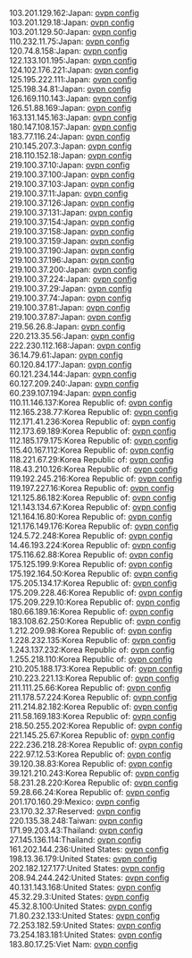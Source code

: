 103.201.129.162:Japan: [ovpn config](vpn/103_201_129_162.ovpn)  
103.201.129.18:Japan: [ovpn config](vpn/103_201_129_18.ovpn)  
103.201.129.50:Japan: [ovpn config](vpn/103_201_129_50.ovpn)  
110.232.11.75:Japan: [ovpn config](vpn/110_232_11_75.ovpn)  
120.74.8.158:Japan: [ovpn config](vpn/120_74_8_158.ovpn)  
122.133.101.195:Japan: [ovpn config](vpn/122_133_101_195.ovpn)  
124.102.176.221:Japan: [ovpn config](vpn/124_102_176_221.ovpn)  
125.195.222.111:Japan: [ovpn config](vpn/125_195_222_111.ovpn)  
125.198.34.81:Japan: [ovpn config](vpn/125_198_34_81.ovpn)  
126.169.110.143:Japan: [ovpn config](vpn/126_169_110_143.ovpn)  
126.51.88.169:Japan: [ovpn config](vpn/126_51_88_169.ovpn)  
163.131.145.163:Japan: [ovpn config](vpn/163_131_145_163.ovpn)  
180.147.108.157:Japan: [ovpn config](vpn/180_147_108_157.ovpn)  
183.77.116.24:Japan: [ovpn config](vpn/183_77_116_24.ovpn)  
210.145.207.3:Japan: [ovpn config](vpn/210_145_207_3.ovpn)  
218.110.152.18:Japan: [ovpn config](vpn/218_110_152_18.ovpn)  
219.100.37.10:Japan: [ovpn config](vpn/219_100_37_10.ovpn)  
219.100.37.100:Japan: [ovpn config](vpn/219_100_37_100.ovpn)  
219.100.37.103:Japan: [ovpn config](vpn/219_100_37_103.ovpn)  
219.100.37.11:Japan: [ovpn config](vpn/219_100_37_11.ovpn)  
219.100.37.126:Japan: [ovpn config](vpn/219_100_37_126.ovpn)  
219.100.37.131:Japan: [ovpn config](vpn/219_100_37_131.ovpn)  
219.100.37.154:Japan: [ovpn config](vpn/219_100_37_154.ovpn)  
219.100.37.158:Japan: [ovpn config](vpn/219_100_37_158.ovpn)  
219.100.37.159:Japan: [ovpn config](vpn/219_100_37_159.ovpn)  
219.100.37.190:Japan: [ovpn config](vpn/219_100_37_190.ovpn)  
219.100.37.196:Japan: [ovpn config](vpn/219_100_37_196.ovpn)  
219.100.37.200:Japan: [ovpn config](vpn/219_100_37_200.ovpn)  
219.100.37.224:Japan: [ovpn config](vpn/219_100_37_224.ovpn)  
219.100.37.29:Japan: [ovpn config](vpn/219_100_37_29.ovpn)  
219.100.37.74:Japan: [ovpn config](vpn/219_100_37_74.ovpn)  
219.100.37.81:Japan: [ovpn config](vpn/219_100_37_81.ovpn)  
219.100.37.87:Japan: [ovpn config](vpn/219_100_37_87.ovpn)  
219.56.26.8:Japan: [ovpn config](vpn/219_56_26_8.ovpn)  
220.213.35.56:Japan: [ovpn config](vpn/220_213_35_56.ovpn)  
222.230.112.168:Japan: [ovpn config](vpn/222_230_112_168.ovpn)  
36.14.79.61:Japan: [ovpn config](vpn/36_14_79_61.ovpn)  
60.120.84.177:Japan: [ovpn config](vpn/60_120_84_177.ovpn)  
60.121.234.144:Japan: [ovpn config](vpn/60_121_234_144.ovpn)  
60.127.209.240:Japan: [ovpn config](vpn/60_127_209_240.ovpn)  
60.239.107.194:Japan: [ovpn config](vpn/60_239_107_194.ovpn)  
110.11.146.137:Korea Republic of: [ovpn config](vpn/110_11_146_137.ovpn)  
112.165.238.77:Korea Republic of: [ovpn config](vpn/112_165_238_77.ovpn)  
112.171.41.236:Korea Republic of: [ovpn config](vpn/112_171_41_236.ovpn)  
112.173.69.189:Korea Republic of: [ovpn config](vpn/112_173_69_189.ovpn)  
112.185.179.175:Korea Republic of: [ovpn config](vpn/112_185_179_175.ovpn)  
115.40.167.112:Korea Republic of: [ovpn config](vpn/115_40_167_112.ovpn)  
118.221.67.29:Korea Republic of: [ovpn config](vpn/118_221_67_29.ovpn)  
118.43.210.126:Korea Republic of: [ovpn config](vpn/118_43_210_126.ovpn)  
119.192.245.216:Korea Republic of: [ovpn config](vpn/119_192_245_216.ovpn)  
119.197.227.16:Korea Republic of: [ovpn config](vpn/119_197_227_16.ovpn)  
121.125.86.182:Korea Republic of: [ovpn config](vpn/121_125_86_182.ovpn)  
121.143.134.67:Korea Republic of: [ovpn config](vpn/121_143_134_67.ovpn)  
121.164.16.80:Korea Republic of: [ovpn config](vpn/121_164_16_80.ovpn)  
121.176.149.176:Korea Republic of: [ovpn config](vpn/121_176_149_176.ovpn)  
124.5.72.248:Korea Republic of: [ovpn config](vpn/124_5_72_248.ovpn)  
14.46.193.224:Korea Republic of: [ovpn config](vpn/14_46_193_224.ovpn)  
175.116.62.88:Korea Republic of: [ovpn config](vpn/175_116_62_88.ovpn)  
175.125.199.9:Korea Republic of: [ovpn config](vpn/175_125_199_9.ovpn)  
175.192.164.50:Korea Republic of: [ovpn config](vpn/175_192_164_50.ovpn)  
175.205.134.17:Korea Republic of: [ovpn config](vpn/175_205_134_17.ovpn)  
175.209.228.46:Korea Republic of: [ovpn config](vpn/175_209_228_46.ovpn)  
175.209.229.10:Korea Republic of: [ovpn config](vpn/175_209_229_10.ovpn)  
180.66.189.16:Korea Republic of: [ovpn config](vpn/180_66_189_16.ovpn)  
183.108.62.250:Korea Republic of: [ovpn config](vpn/183_108_62_250.ovpn)  
1.212.209.98:Korea Republic of: [ovpn config](vpn/1_212_209_98.ovpn)  
1.228.232.135:Korea Republic of: [ovpn config](vpn/1_228_232_135.ovpn)  
1.243.137.232:Korea Republic of: [ovpn config](vpn/1_243_137_232.ovpn)  
1.255.218.110:Korea Republic of: [ovpn config](vpn/1_255_218_110.ovpn)  
210.205.188.173:Korea Republic of: [ovpn config](vpn/210_205_188_173.ovpn)  
210.223.221.13:Korea Republic of: [ovpn config](vpn/210_223_221_13.ovpn)  
211.111.25.66:Korea Republic of: [ovpn config](vpn/211_111_25_66.ovpn)  
211.178.57.224:Korea Republic of: [ovpn config](vpn/211_178_57_224.ovpn)  
211.214.82.182:Korea Republic of: [ovpn config](vpn/211_214_82_182.ovpn)  
211.58.169.183:Korea Republic of: [ovpn config](vpn/211_58_169_183.ovpn)  
218.50.255.202:Korea Republic of: [ovpn config](vpn/218_50_255_202.ovpn)  
221.145.25.67:Korea Republic of: [ovpn config](vpn/221_145_25_67.ovpn)  
222.236.218.28:Korea Republic of: [ovpn config](vpn/222_236_218_28.ovpn)  
222.97.12.53:Korea Republic of: [ovpn config](vpn/222_97_12_53.ovpn)  
39.120.38.83:Korea Republic of: [ovpn config](vpn/39_120_38_83.ovpn)  
39.121.210.243:Korea Republic of: [ovpn config](vpn/39_121_210_243.ovpn)  
58.231.28.220:Korea Republic of: [ovpn config](vpn/58_231_28_220.ovpn)  
59.28.66.24:Korea Republic of: [ovpn config](vpn/59_28_66_24.ovpn)  
201.170.160.29:Mexico: [ovpn config](vpn/201_170_160_29.ovpn)  
23.170.32.37:Reserved: [ovpn config](vpn/23_170_32_37.ovpn)  
220.135.38.248:Taiwan: [ovpn config](vpn/220_135_38_248.ovpn)  
171.99.203.43:Thailand: [ovpn config](vpn/171_99_203_43.ovpn)  
27.145.136.114:Thailand: [ovpn config](vpn/27_145_136_114.ovpn)  
161.202.144.236:United States: [ovpn config](vpn/161_202_144_236.ovpn)  
198.13.36.179:United States: [ovpn config](vpn/198_13_36_179.ovpn)  
202.182.127.177:United States: [ovpn config](vpn/202_182_127_177.ovpn)  
208.94.244.242:United States: [ovpn config](vpn/208_94_244_242.ovpn)  
40.131.143.168:United States: [ovpn config](vpn/40_131_143_168.ovpn)  
45.32.29.3:United States: [ovpn config](vpn/45_32_29_3.ovpn)  
45.32.8.100:United States: [ovpn config](vpn/45_32_8_100.ovpn)  
71.80.232.133:United States: [ovpn config](vpn/71_80_232_133.ovpn)  
72.253.182.59:United States: [ovpn config](vpn/72_253_182_59.ovpn)  
73.254.183.181:United States: [ovpn config](vpn/73_254_183_181.ovpn)  
183.80.17.25:Viet Nam: [ovpn config](vpn/183_80_17_25.ovpn)  
